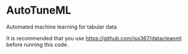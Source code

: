 # AutoTuneML

Automated machine learning for tabular data.

It is recommended that you use https://github.com/jss367/datacleanml before running this code.
